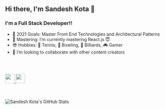 ## Hi there, I'm Sandesh Kota 👋


### I'm a Full Stack Developer!!

- :calendar: 2021 Goals: Master Front End Technologies and Architectural Patterns
- :dart: Mastering: I’m currently mastering React.js 😇
- :sunglasses: Hobbies: :tennis: Tennis,  :bowling: Bowling, :8ball: Billiards, :video_game: Gamer
- :handshake: I’m looking to collaborate with other content creators


<br />
<br />


<p>
  <a href="https://www.linkedin.com/in/sandeshkota/" rel="nofollow">
    <img height="30" src="https://camo.githubusercontent.com/a493f6833f99fb3c85788d6d9305e6b7a42b838e5ee5d138fd9a8214a7e77472/68747470733a2f2f696d672e736869656c64732e696f2f62616467652f6c696e6b6564696e2d2532333030373742352e7376673f267374796c653d666f722d7468652d6261646765266c6f676f3d6c696e6b6564696e266c6f676f436f6c6f723d7768697465" data-canonical-src="https://img.shields.io/badge/linkedin-%230077B5.svg?&amp;style=for-the-badge&amp;logo=linkedin&amp;logoColor=white" style="max-width:100%;">
  </a>

  <a href="https://www.instagram.com/sandesh.kota" rel="nofollow">
    <img height="30" src="https://camo.githubusercontent.com/5c3f3164b340475c38f1ec3d8c6d0c6e8656fbccac25d06cfb86477079b88638/68747470733a2f2f696d672e736869656c64732e696f2f62616467652f696e7374616772616d2d2532334534343035462e7376673f267374796c653d666f722d7468652d6261646765266c6f676f3d696e7374616772616d266c6f676f436f6c6f723d7768697465" data-canonical-src="https://img.shields.io/badge/instagram-%23E4405F.svg?&amp;style=for-the-badge&amp;logo=instagram&amp;logoColor=white" style="max-width:100%;">
  </a>
</p>

<br />
<br />

<a href="#stats">
  <img align="left" alt="Sandesh Kota's GitHub Stats" src="https://github-readme-stats.vercel.app/api?username=sandeshkota&hide=[%22prs%22,%22issues%22]&show_icons=true" />
</a>
